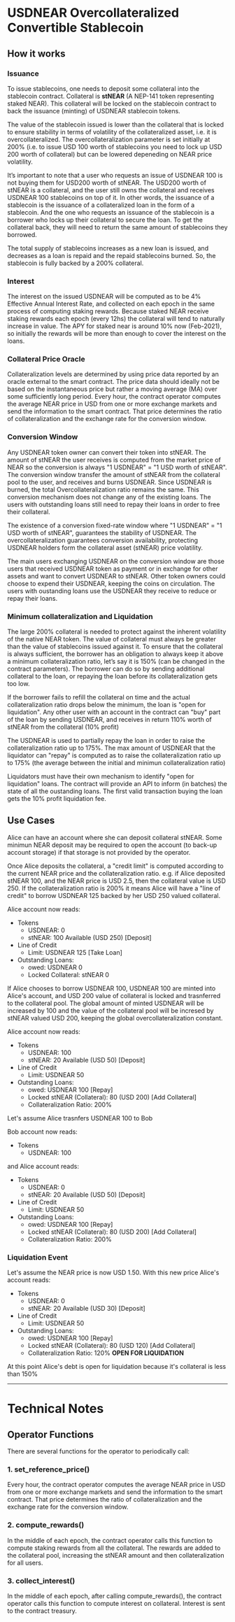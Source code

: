 # USDNEAR Overcollateralized Convertible Stablecoin

## How it works

### Issuance

To issue stablecoins, one needs to deposit some collateral into the stablecoin contract. Collateral is **stNEAR** (A NEP-141 token representing staked NEAR). This collateral will be locked on the stablecoin contract to back the issuance (minting) of USDNEAR stablecoin tokens.

The value of the stablecoin issued is lower than the collateral that is locked to ensure stability in terms of volatility of the collateralized asset, i.e. it is overcollateralized. The overcollateralization parameter is set initially at 200% (i.e. to issue USD 100 worth of stablecoins you need to lock up USD 200 worth of collateral) but can be lowered depeneding on NEAR price volatility.

It’s important to note that a user who requests an issue of USDNEAR 100 is not buying them for USD200 worth of stNEAR. The USD200 worth of stNEAR is a collateral, and the user still owns the collateral and receives USDNEAR 100 stablecoins on top of it. In other words, the issuance of a stablecoin is the issuance of a collateralized loan in the form of a stablecoin. And the one who requests an issuance of the stablecoin is a borrower who locks up their collateral to secure the loan. To get the collateral back, they will need to return the same amount of stablecoins they borrowed.

The total supply of stablecoins increases as a new loan is issued, and decreases as a loan is repaid and the repaid stablecoins burned. So, the stablecoin is fully backed by a 200% collateral.

### Interest

The interest on the issued USDNEAR will be computed as to be 4% Effective Annual Interest Rate, and collected on each epoch in the same process of computing staking rewards.
Because staked NEAR receive staking rewards each epoch (every 12hs) the collateral will tend to naturally increase in value. The APY for staked near is around 10% now (Feb-2021), so initially the rewards will be more than enough to cover the interest on the loans.

### Collateral Price Oracle

Collateralization levels are determined by using price data reported by an oracle external to the smart contract. The price data should ideally not be based on the instantaneous price but rather a moving average (MA) over some sufficiently long period. Every hour, the contract operator computes the average NEAR price in USD from one or more exchange markets and send the information to the smart contract. That price determines the ratio of collateralization and the exchange rate for the conversion window.

### Conversion Window

Any USDNEAR token owner can convert their token into stNEAR. The amount of stNEAR the user receives is computed from the market price of NEAR so the conversion is always "1 USDNEAR" = "1 USD worth of stNEAR". The conversion window transfer the amount of stNEAR from the collateral pool to the user, and receives and burns USDNEAR. Since USDNEAR is burned, the total Overcollateralization ratio remains the same.  This conversion mechanism does not change any of the existing loans. The users with outstanding loans still need to repay their loans in order to free their collateral.

The existence of a conversion fixed-rate window where "1 USDNEAR" = "1 USD worth of stNEAR", guarantees the stability of USDNEAR. The overcollateralization guarantees conversion availability, protecting USDNEAR holders form the collateral asset (stNEAR) price volatility.

The main users exchanging USDNEAR on the conversion window are those users that received USDNEAR token as payment or in exchange for other assets and want to convert USDNEAR to stNEAR. Other token owners could choose to expend their USDNEAR, keeping the coins on circulation. The users with oustanding loans use the USDNEAR they receive to reduce or repay their loans.

### Minimum collateralization and Liquidation

The large 200% collateral is needed to protect against the inherent volatility of the native NEAR token. The value of collateral must always be greater than the value of stablecoins issued against it. To ensure that the collateral is always sufficient, the borrower has an obligation to always keep it above a minimum collateralization ratio, let’s say it is 150% (can be changed in the contract parameters). The borrower can do so by sending additional collateral to the loan, or repaying the loan before its collateralization gets too low.

If the borrower fails to refill the collateral on time and the actual collateralization ratio drops below the minimum, the loan is "open for liquidation". Any other user with an account in the contract can "buy" part of the loan by sending USDNEAR, and receives in return 110% worth of stNEAR from the collateral (10% profit)

The USDNEAR is used to partially repay the loan in order to raise the collateralization ratio up to 175%. The max amount of USDNEAR that the liquidator can "repay" is computed as to raise the collateralization ratio up to 175% (the average between the initial and minimun collateralization ratio)

Liquidators must have their own mechanism to identify "open for liquidation" loans. The contract will provide an API to inform (in batches) the state of all the oustanding loans. The first valid transaction buying the loan gets the 10% profit liquidation fee.

## Use Cases

Alice can have an account where she can deposit collateral stNEAR. 
Some minimun NEAR deposit may be required to open the account (to back-up account storage) if that storage is not provided by the operator.

Once Alice deposits the collateral, a "credit limit" is computed according to the current NEAR price and the collateralization ratio. e.g. if Alice deposited stNEAR 100, and the NEAR price is USD 2.5, then the collateral value is USD 250. If the collateralization ratio is 200% it means Alice will have a "line of credit" to borrow USDNEAR 125 backed by her USD 250 valued collateral.

Alice account now reads:
- Tokens
  - USDNEAR: 0
  - stNEAR: 100 Available (USD 250) [Deposit]
- Line of Credit
  - Limit: USDNEAR 125 [Take Loan]
- Outstanding Loans:
  - owed: USDNEAR 0
  - Locked Collateral: stNEAR 0


If Alice chooses to borrow USDNEAR 100, USDNEAR 100 are minted into Alice's account, and USD 200 value of collateral is locked and trasnferred to the collateral pool. The global amount of minted USDNEAR will be increased by 100 and the value of the collateral pool will be incresed by stNEAR valued USD 200, keeping the global overcollateralization constant.

Alice account now reads:
- Tokens  
  - USDNEAR: 100  
  - stNEAR: 20 Available (USD 50) [Deposit]
- Line of Credit  
  - Limit: USDNEAR 50  
- Outstanding Loans:  
  - owed: USDNEAR 100   [Repay]  
  - Locked stNEAR (Collateral): 80 (USD 200) [Add Collateral]  
  - Collateralization Ratio: 200%  

Let's assume Alice trasnfers USDNEAR 100 to Bob

Bob account now reads:
- Tokens  
  - USDNEAR: 100  

and Alice account reads:
- Tokens  
  - USDNEAR: 0  
  - stNEAR: 20 Available (USD 50) [Deposit]
- Line of Credit  
  - Limit: USDNEAR 50  
- Outstanding Loans:  
  - owed: USDNEAR 100   [Repay]  
  - Locked stNEAR (Collateral): 80 (USD 200) [Add Collateral]  
  - Collateralization Ratio: 200%  
### Liquidation Event

Let's assume the NEAR price is now USD 1.50. With this new price Alice's account reads:

- Tokens  
  - USDNEAR: 0  
  - stNEAR: 20 Available (USD 30) [Deposit]
- Line of Credit  
  - Limit: USDNEAR 50  
- Outstanding Loans:  
  - owed: USDNEAR 100   [Repay]  
  - Locked stNEAR (Collateral): 80 (USD 120) [Add Collateral]
  - Collateralization Ratio: 120% **OPEN FOR LIQUIDATION** 

At this point Alice's debt is open for liquidation because it's collateral is less than 150%


-------------------

# Technical Notes

## Operator Functions

There are several functions for the operator to periodically call:

### 1. set_reference_price()

Every hour, the contract operator computes the average NEAR price in USD from one or more exchange markets and send the information to the smart contract. That price determines the ratio of collateralization and the exchange rate for the conversion window.

###  2. compute_rewards()

In the middle of each epoch, the contract operator calls this function to compute staking rewards from all the collateral. The rewards are added to the collateral pool, increasing the stNEAR amount and then collateralization for all users.

###  3. collect_interest()

In the middle of each epoch, after calling compute_rewards(), the contract operator calls this function to compute interest on collateral. Interest is sent to the contract treasury.

